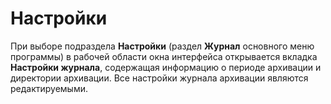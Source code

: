 # Настройки

При выборе подраздела **Настройки** (раздел **Журнал** основного меню программы) в рабочей области 
окна интерфейса открывается вкладка **Настройки журнала**, содержащая информацию о периоде архивации и 
директории архивации. Все настройки журнала архивации 
являются редактируемыми.